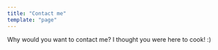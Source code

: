 ```yaml
---
title: "Contact me"
template: "page"
---
```


Why would you want to contact me? I thought you were here to cook!  :)
